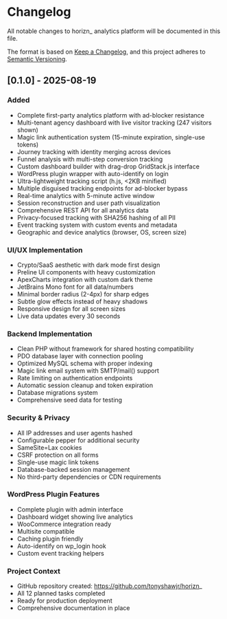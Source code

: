 # Changelog

All notable changes to horizn_ analytics platform will be documented in this file.

The format is based on [Keep a Changelog](https://keepachangelog.com/en/1.0.0/),
and this project adheres to [Semantic Versioning](https://semver.org/spec/v2.0.0.html).

## [0.1.0] - 2025-08-19

### Added
- Complete first-party analytics platform with ad-blocker resistance
- Multi-tenant agency dashboard with live visitor tracking (247 visitors shown)
- Magic link authentication system (15-minute expiration, single-use tokens)
- Journey tracking with identity merging across devices
- Funnel analysis with multi-step conversion tracking
- Custom dashboard builder with drag-drop GridStack.js interface
- WordPress plugin wrapper with auto-identify on login
- Ultra-lightweight tracking script (h.js, <2KB minified)
- Multiple disguised tracking endpoints for ad-blocker bypass
- Real-time analytics with 5-minute active window
- Session reconstruction and user path visualization
- Comprehensive REST API for all analytics data
- Privacy-focused tracking with SHA256 hashing of all PII
- Event tracking system with custom events and metadata
- Geographic and device analytics (browser, OS, screen size)

### UI/UX Implementation
- Crypto/SaaS aesthetic with dark mode first design
- Preline UI components with heavy customization
- ApexCharts integration with custom dark theme
- JetBrains Mono font for all data/numbers
- Minimal border radius (2-4px) for sharp edges
- Subtle glow effects instead of heavy shadows
- Responsive design for all screen sizes
- Live data updates every 30 seconds

### Backend Implementation
- Clean PHP without framework for shared hosting compatibility
- PDO database layer with connection pooling
- Optimized MySQL schema with proper indexing
- Magic link email system with SMTP/mail() support
- Rate limiting on authentication endpoints
- Automatic session cleanup and token expiration
- Database migrations system
- Comprehensive seed data for testing

### Security & Privacy
- All IP addresses and user agents hashed
- Configurable pepper for additional security
- SameSite=Lax cookies
- CSRF protection on all forms
- Single-use magic link tokens
- Database-backed session management
- No third-party dependencies or CDN requirements

### WordPress Plugin Features
- Complete plugin with admin interface
- Dashboard widget showing live analytics
- WooCommerce integration ready
- Multisite compatible
- Caching plugin friendly
- Auto-identify on wp_login hook
- Custom event tracking helpers

### Project Context
- GitHub repository created: https://github.com/tonyshawjr/horizn_
- All 12 planned tasks completed
- Ready for production deployment
- Comprehensive documentation in place